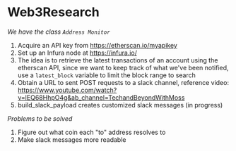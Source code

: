 # Web3Research

*We have the class `Address Monitor`*

1. Acquire an API key from https://etherscan.io/myapikey
2. Set up an Infura node at https://infura.io/
3. The idea is to retrieve the latest transactions of an account using the etherscan API, since we want to keep track of what we've been notified, use a `latest_block` variable to limit the block range to search
4. Obtain a URL to sent POST requests to a slack channel, reference video: https://www.youtube.com/watch?v=lEQ68HhpO4g&ab_channel=TechandBeyondWithMoss
5. build_slack_payload creates customized slack messages (in progress)

*Problems to be solved*
1. Figure out what coin each "to" address resolves to
2. Make slack messages more readable


